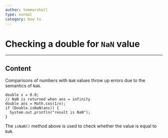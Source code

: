 ```yaml
---
author: tommarshall
type: normal
category: how to
---
```


# Checking a double for `NaN` value


---

## Content

Comparisons of numbers with `NaN` values throw up errors due to the semantics of `NaN`.

```plain-text
double x = 0.0;  
// NaN is returned when ans = infinity
double ans = Math.cos(1/x); 
if (Double.isNaN(ans)) {
  System.out.println("result is NaN");
}
```

The `isNaN()` method above is used to check whether the value is equal to `NaN`.
